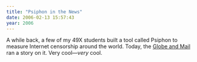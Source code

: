 ```yaml
---
title: "Psiphon in the News"
date: 2006-02-13 15:57:43
year: 2006
---
```

A while back, a few of my 49X students built a tool called Psiphon to measure Internet censorship around the world.  Today, the <a href="http://www.theglobeandmail.com/servlet/story/LAC.20060213.NETCOPS13/TPStory/Front">Globe and Mail</a> ran a story on it.  Very cool—<em>very</em> cool.

